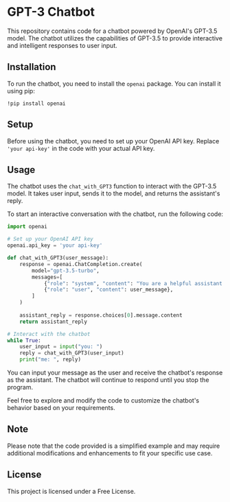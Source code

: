 # GPT-3 Chatbot

This repository contains code for a chatbot powered by OpenAI's GPT-3.5 model. The chatbot utilizes the capabilities of GPT-3.5 to provide interactive and intelligent responses to user input.

## Installation

To run the chatbot, you need to install the `openai` package. You can install it using pip:

```
!pip install openai
```

## Setup

Before using the chatbot, you need to set up your OpenAI API key. Replace `'your api-key'` in the code with your actual API key.

## Usage

The chatbot uses the `chat_with_GPT3` function to interact with the GPT-3.5 model. It takes user input, sends it to the model, and returns the assistant's reply.

To start an interactive conversation with the chatbot, run the following code:

```python
import openai

# Set up your OpenAI API key
openai.api_key = 'your api-key'

def chat_with_GPT3(user_message):
    response = openai.ChatCompletion.create(
        model="gpt-3.5-turbo",
        messages=[
            {"role": "system", "content": "You are a helpful assistant."},
            {"role": "user", "content": user_message},
        ]
    )
    
    assistant_reply = response.choices[0].message.content
    return assistant_reply

# Interact with the chatbot
while True:
    user_input = input("you: ")
    reply = chat_with_GPT3(user_input)
    print("me: ", reply)
```

You can input your message as the user and receive the chatbot's response as the assistant. The chatbot will continue to respond until you stop the program.

Feel free to explore and modify the code to customize the chatbot's behavior based on your requirements.

## Note

Please note that the code provided is a simplified example and may require additional modifications and enhancements to fit your specific use case.


## License

This project is licensed under a Free License.
